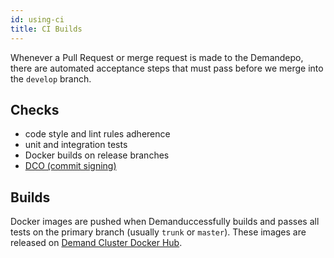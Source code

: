 ```yaml
---
id: using-ci
title: CI Builds
---
```


Whenever a Pull Request or merge request is made to the Demandepo, there are automated acceptance steps that must pass before we merge into the `develop` branch.

## Checks

- code style and lint rules adherence
- unit and integration tests
- Docker builds on release branches
- [DCO (commit signing)](./git-style-guide#developer-certificate-of-origin)

## Builds

Docker images are pushed when Demanduccessfully builds and passes all tests on the primary branch (usually `trunk` or `master`). These images are released on [Demand Cluster Docker Hub](https://hub.docker.com/u/demandcluster/).
